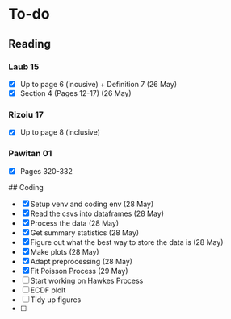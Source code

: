 # To-do 

## Reading

### Laub 15
- [X] Up to page 6 (incusive) + Definition 7 (26 May)
- [X] Section 4 (Pages 12-17) (26 May)

### Rizoiu 17
- [X] Up to page 8 (inclusive)

### Pawitan 01
- [X] Pages 320-332

## Coding
- [X] Setup venv and coding env (28 May)
- [X] Read the csvs into dataframes (28 May)
- [X] Process the data (28 May)
- [X] Get summary statistics (28 May)
- [X] Figure out what the best way to store the data is (28 May)
- [X] Make plots (28 May)
- [X] Adapt preprocessing (28 May)
- [X] Fit Poisson Process (29 May)
- [ ] Start working on Hawkes Process
- [ ] ECDF plolt
- [ ] Tidy up figures
- [ ] 

